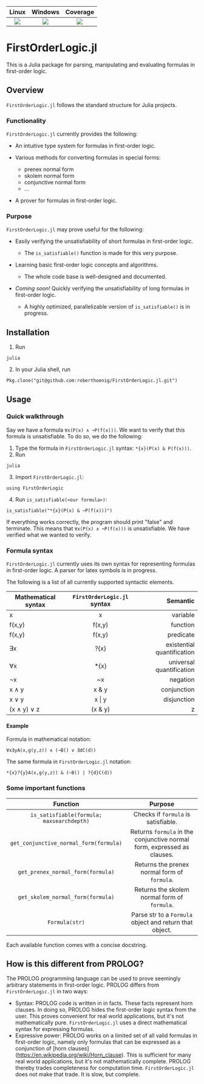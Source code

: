 | **Linux** | **Windows** | **Coverage** |
|:-----------------:|:----------------:|:----------------:|
| [![][travis-img]][travis-url] | [![][appveyor-img]][appveyor-url] | [![][codecov-img]][codecov-url] |

# FirstOrderLogic.jl

This is a Julia package for parsing, manipulating and evaluating formulas in first-order logic.

## Overview

`FirstOrderLogic.jl` follows the standard structure for Julia projects.

### Functionality

`FirstOrderLogic.jl` currently provides the following:

* An intuitive type system for formulas in first-order logic.

* Various methods for converting formulas in special forms:
    * prenex normal form
    * skolem normal form
    * conjunctive normal form
    * ...

* A prover for formulas in first-order logic.

### Purpose

`FirstOrderLogic.jl` may prove useful for the following:

* Easily verifying the unsatisfiability of short formulas in first-order logic.
    * The `is_satisfiable()` function is made for this very purpose.

* Learning basic first-order logic concepts and algorithms.
    * The whole code base is well-designed and documented.

* *Coming soon!* Quickly verifying the unsatisfiability of long formulas in first-order logic.
    * A highly optimized, parallelizable version of `is_satisfiable()` is in progress.

## Installation

1. Run
```
julia
```
2. In your Julia shell, run
```
Pkg.clone("git@github.com:roberthoenig/FirstOrderLogic.jl.git")
```

## Usage

### Quick walkthrough

Say we have a formula `∀x(P(x) ∧ ¬P(f(x)))`. We want to verify that this formula is unsatisfiable.
To do so, we do the following:
1. Type the formula in `FirstOrderLogic.jl` syntax: `*{x}(P(x) & P(f(x)))`.
2. Run
```
julia
```
3. Import `FirstOrderLogic.jl`:
```
using FirstOrderLogic
```
4. Run `is_satisfiable(<our formula>)`:
```
is_satisfiable("*{x}(P(x) & ~P(f(x)))")
```
If everything works correctly, the program should print "false" and terminate. This means that `∀x(P(x) ∧ ¬P(f(x)))`
is unsatisfiable. We have verified what we wanted to verify.

### Formula syntax

`FirstOrderLogic.jl` currently uses its own syntax for representing formulas
in first-order logic. A parser for latex symbols is in progress.

The following is a list of all currently supported syntactic elements.

| Mathematical syntax | `FirstOrderLogic.jl` syntax | Semantic |
| ------------------- |:------------------------:| --------:|
  x                   | x                        | variable
  f(x,y)              | f(x,y)                   | function
  f(x,y)              | f(x,y)                   | predicate
  ∃x                  | ?{x}                     | existential quantification
  ∀x                  | *{x}                     | universal quantification
  ¬x                  | ~x                       | negation
  x ∧ y               | x & y                    | conjunction
  x ∨ y               | x &#124; y               | disjunction
  (x ∧ y) ∨ z         | (x & y) | z              | precedence grouping

#### Example

Formula in mathematical notation:
```
∀x∃yA(x,g(y,z)) ∧ (¬B() ∨ ∃dC(d))
```
The same formula in `FirstOrderLogic.jl` notation:
```
*{x}?{y}A(x,g(y,z)) & (~B() | ?{d}C(d))
```

### Some important functions

| Function | Purpose |
|:--------:|:-------:|
 `is_satisfiable(formula; maxsearchdepth)` | Checks if `formula` is satisfiable.
 `get_conjunctive_normal_form(formula)` | Returns `formula` in the conjunctive normal form, expressed as clauses.
 `get_prenex_normal_form(formula)` | Returns the prenex normal form of `formula`.
 `get_skolem_normal_form(formula)` | Returns the skolem normal form of `formula`.
 `Formula(str)` | Parse str to a `Formula` object and return that object.

Each available function comes with a concise docstring.

## How is this different from PROLOG?

The PROLOG programming language can be used to prove seemingly arbitrary statements in first-order logic. PROLOG differs from `FirstOrderLogic.jl` in two ways:
* Syntax: PROLOG code is written in in facts. These facts represent horn clauses. In doing so,
  PROLOG hides the first-order logic syntax from the user. This proves convenient for real
  world applications, but it's not mathematically pure. `FirstOrderLogic.jl` uses a direct
  mathematical syntax for expressing formulas.
* Expressive power: PROLOG works on a limited set of all valid formulas in first-order logic, namely
  only formulas that can be expressed as a conjunction of [horn clauses]
  (https://en.wikipedia.org/wiki/Horn_clause). This is sufficient for many real world applications,
  but it's not mathematically complete. PROLOG thereby trades completeness for computation time.
  `FirstOrderLogic.jl` does not make that trade. It is slow, but complete.

[codecov-img]: https://codecov.io/gh/roberthoenig/FirstOrderLogic.jl/branch/master/graph/badge.svg
[codecov-url]: https://codecov.io/gh/roberthoenig/FirstOrderLogic.jl
[travis-img]: https://travis-ci.org/roberthoenig/FirstOrderLogic.jl.svg?branch=master
[travis-url]: https://travis-ci.org/roberthoenig/FirstOrderLogic.jl
[appveyor-img]: https://ci.appveyor.com/api/projects/status/rn8exp4696vo9co5/branch/master?svg=true
[appveyor-url]: https://ci.appveyor.com/project/roberthoenig/firstorderlogic-jl/branch/master
